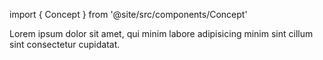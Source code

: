 import { Concept } from '@site/src/components/Concept'

<Concept
  title = "Event Sourcing"
  kind  = "Core"
  block = {true}>
Lorem ipsum dolor sit amet, qui minim labore adipisicing minim sint cillum sint consectetur cupidatat.  
</Concept>

